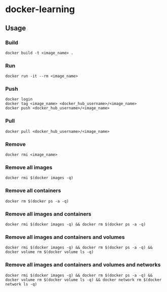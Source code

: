 # docker-learning
## Usage
### Build
```
docker build -t <image_name> .
```
### Run
```
docker run -it --rm <image_name>
```
### Push
```
docker login
docker tag <image_name> <docker_hub_username>/<image_name>
docker push <docker_hub_username>/<image_name>
```
### Pull
```
docker pull <docker_hub_username>/<image_name>
```
### Remove
```
docker rmi <image_name>
```
### Remove all images
```
docker rmi $(docker images -q)
```
### Remove all containers
```
docker rm $(docker ps -a -q)
```
### Remove all images and containers
```
docker rmi $(docker images -q) && docker rm $(docker ps -a -q)
```
### Remove all images and containers and volumes
```
docker rmi $(docker images -q) && docker rm $(docker ps -a -q) && docker volume rm $(docker volume ls -q)
```
### Remove all images and containers and volumes and networks
```
docker rmi $(docker images -q) && docker rm $(docker ps -a -q) && docker volume rm $(docker volume ls -q) && docker network rm $(docker network ls -q)
```